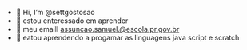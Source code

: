 - 👋 Hi, I’m @settgostosao
- 👀 estou enteressado em aprender 
- 🌱 meu emaill assuncao.samuel.@escola.pr.gov.br
- 💞️ eatou aprendendo a progamar as linguagens java script e scratch

